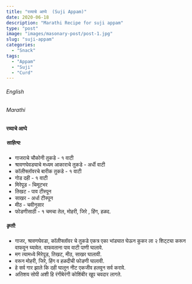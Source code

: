 ```yaml
---
title: "रव्याचे आप्पे  (Suji Appam)"
date: 2020-06-18
description: "Marathi Recipe for suji appam"
type: "post"
image: "images/masonary-post/post-1.jpg"
slug: "suji-appam"
categories: 
  - "Snack"
tags:
  - "Appam"
  - "Suji"
  - "Curd"
---
```


###### English






###### Marathi


#### रव्याचे आप्पे



##### साहित्य:

- गाजराचे चौकोनी तुकडे - १ वाटी 
- श्रावणघेवड्याचे मध्यम आकाराचे तुकडे - अर्धी वाटी 
- कॉलीफ्लॉवरचे बारीक तुकडे - १ वाटी 
- गोड दही - १ वाटी 
- मिरेपूड - चिमूटभर  
- तिखट - पाव टीस्पून 
- साखर - अर्धा टीस्पून 
- मीठ - चवीनुसार 
- फोडणीसाठी - १ चमचा तेल, मोहरी, जिरे , हिंग, हळद. 


##### कृती: 


- गाजर, श्रावणघेवडा, कॉलीफ्लॉवर चे तुकडे एकत्र एका भांड्यात घेऊन कुकर ला २ शिट्ट्या करून वाफवून घ्यावेत. वाफवताना पाव वाटी पाणी घालावे. 
- मग त्यामध्ये मिरेपूड, तिखट, मीठ, साखर घालावी. 
- वरून मोहरी, जिरे, हिंग व हळदीची फोडणी घालावी. 
- हे सर्व गार झाले कि दही घालून नीट एकजीव हलवून सर्व करावे. 
- अतिशय सोपी अशी हि रंगीबेरंगी कोशिंबीर खूप चवदार लागते. 
